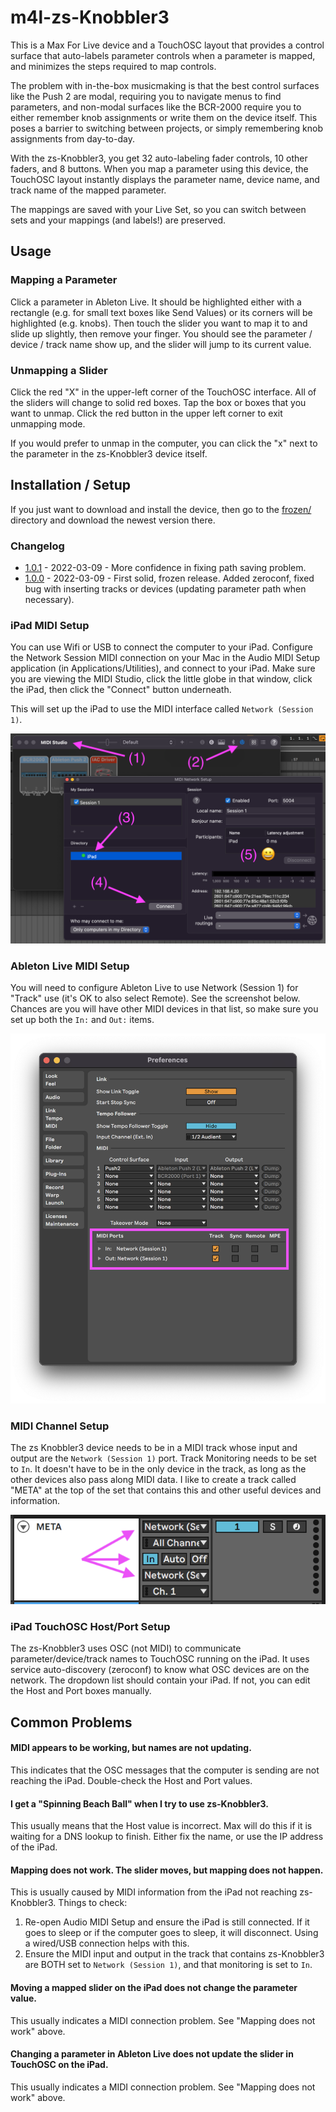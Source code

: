 # m4l-zs-Knobbler3

This is a Max For Live device and a TouchOSC layout that provides a control surface that auto-labels parameter controls when a parameter is mapped, and minimizes the steps required to map controls.

The problem with in-the-box musicmaking is that the best control surfaces like the Push 2 are modal, requiring you to navigate menus to find parameters, and non-modal surfaces like the BCR-2000 require you to either remember knob assignments or write them on the device itself. This poses a barrier to switching between projects, or simply remembering knob assignments from day-to-day.

With the zs-Knobbler3, you get 32 auto-labeling fader controls, 10 other faders, and 8 buttons. When you map a parameter using this device, the TouchOSC layout instantly displays the parameter name, device name, and track name of the mapped parameter.

The mappings are saved with your Live Set, so you can switch between sets and your mappings (and labels!) are preserved.

## Usage

### Mapping a Parameter

Click a parameter in Ableton Live. It should be highlighted either with a rectangle (e.g. for small text boxes like Send Values) or its corners will be highlighted (e.g. knobs). Then touch the slider you want to map it to and slide up slightly, then remove your finger. You should see the parameter / device / track name show up, and the slider will jump to its current value.

### Unmapping a Slider

Click the red "X" in the upper-left corner of the TouchOSC interface. All of the sliders will change to solid red boxes. Tap the box or boxes that you want to unmap. Click the red button in the upper left corner to exit unmapping mode.

If you would prefer to unmap in the computer, you can click the "x" next to the parameter in the zs-Knobbler3 device itself.

## Installation / Setup

If you just want to download and install the device, then go to the [frozen/](https://github.com/zsteinkamp/m4l-zs-Knobbler3/tree/main/frozen) directory and download the newest version there.

### Changelog

* [1.0.1](https://github.com/zsteinkamp/m4l-zs-Knobbler3/raw/main/frozen/zs-Knobbler3-1.0.1.amxd) - 2022-03-09 - More confidence in fixing path saving problem.
* [1.0.0](https://github.com/zsteinkamp/m4l-zs-Knobbler3/raw/main/frozen/zs-Knobbler3-1.0.0.amxd) - 2022-03-09 - First solid, frozen release. Added zeroconf, fixed bug with inserting tracks or devices (updating parameter path when necessary).

### iPad MIDI Setup

You can use Wifi or USB to connect the computer to your iPad. Configure the Network Session MIDI connection on your Mac in the Audio MIDI Setup application (in Applications/Utilities), and connect to your iPad. Make sure you are viewing the MIDI Studio, click the little globe in that window, click the iPad, then click the "Connect" button underneath.

This will set up the iPad to use the MIDI interface called `Network (Session 1)`.

![Network MIDI Setup](images/network_midi.png)

### Ableton Live MIDI Setup

You will need to configure Ableton Live to use Network (Session 1) for "Track" use (it's OK to also select Remote). See the screenshot below. Chances are you will have other MIDI devices in that list, so make sure you set up both the `In:` and `Out:` items.

![MIDI Port Setup in Ableton Live](images/midi_setup.png)

### MIDI Channel Setup

The zs Knobbler3 device needs to be in a MIDI track whose input and output are the `Network (Session 1)` port. Track Monitoring needs to be set to `In`. It doesn't have to be in the only device in the track, as long as the other devices also pass along MIDI data. I like to create a track called "META" at the top of the set that contains this and other useful devices and information.

![MIDI Track Setup in Ableton Live](images/midi_track.png)

### iPad TouchOSC Host/Port Setup

The zs-Knobbler3 uses OSC (not MIDI) to communicate parameter/device/track names to TouchOSC running on the iPad. It uses service auto-discovery (zeroconf) to know what OSC devices are on the network. The dropdown list should contain your iPad. If not, you can edit the Host and Port boxes manually.

## Common Problems

#### MIDI appears to be working, but names are not updating.
This indicates that the OSC messages that the computer is sending are not reaching the iPad. Double-check the Host and Port values.

#### I get a "Spinning Beach Ball" when I try to use zs-Knobbler3.
This usually means that the Host value is incorrect. Max will do this if it is waiting for a DNS lookup to finish. Either fix the name, or use the IP address of the iPad.

#### Mapping does not work. The slider moves, but mapping does not happen.
This is usually caused by MIDI information from the iPad not reaching zs-Knobbler3. Things to check:
1) Re-open Audio MIDI Setup and ensure the iPad is still connected. If it goes to sleep or if the computer goes to sleep, it will disconnect. Using a wired/USB connection helps with this.
2) Ensure the MIDI input and output in the track that contains zs-Knobbler3 are BOTH set to `Network (Session 1)`, and that monitoring is set to `In`.

#### Moving a mapped slider on the iPad does not change the parameter value.
This usually indicates a MIDI connection problem. See "Mapping does not work" above.

#### Changing a parameter in Ableton Live does not update the slider in TouchOSC on the iPad.
This usually indicates a MIDI connection problem. See "Mapping does not work" above.

